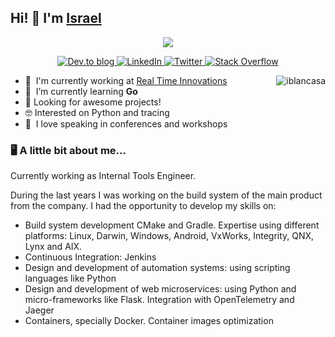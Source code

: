 ## Hi! 👋 I'm [Israel](http://iblancasa.com)
<p align="center">
  <img src="https://media-exp1.licdn.com/dms/image/C5116AQEMnhpRE50eng/profile-displaybackgroundimage-shrink_200_800/0/1516987452769?e=1618444800&v=beta&t=Gh8LyN8U46y1p_jxCO4GitUOUigCnweXWXhPZQfFTZQ">
</p>

<p align="center"> 
  <a href="https://dev.to/iblancasa">
    <img alt="Dev.to blog" src="https://img.shields.io/badge/dev.to-0A0A0A?style=for-the-badge&logo=dev.to&logoColor=white">
  </a>
  <a href="https://www.linkedin.com/in/iblancasa/">
    <img alt="LinkedIn" src="https://img.shields.io/badge/linkedin%20-%230077B5.svg?&style=for-the-badge&logo=linkedin&logoColor=white"/>
  </a>
  <a href="https://twitter.com/iblancasa">
    <img alt="Twitter" src="https://img.shields.io/badge/Twitter%20-%231DA1F2.svg?&style=for-the-badge&logo=Twitter&logoColor=white"/>
  </a>
  <a href="https://stackoverflow.com/users/3372108/iblancasa">
    <img alt="Stack Overflow" src="https://img.shields.io/badge/-Stack%20overflow-FE7A16?style=for-the-badge&logo=stack-overflow&logoColor=white"/>
  </a>
</p>

<a href="#iblancasa-title">
  <img src="https://github-readme-stats.vercel.app/api?username=iblancasa&show_icons=true&count_private=true&include_all_commits=true" alt="iblancasa" align="right" />
</a>

- :office: &nbsp;I'm currently working at [Real Time Innovations](https://www.rti.com/en/)
- :seedling: &nbsp;I’m currently learning **Go**
- 👯 Looking for awesome projects!
- :nerd_face:	Interested on Python and tracing
- :speech_balloon: &nbsp;I love speaking in conferences and workshops

### 🖥️ A little bit about me...

Currently working as Internal Tools Engineer.

During the last years I was working on the build system of the main product from the company. I had the opportunity to develop my skills on:

* Build system development CMake and Gradle. Expertise using different platforms: Linux, Darwin, Windows, Android, VxWorks, Integrity, QNX, Lynx and AIX.
* Continuous Integration: Jenkins
* Design and development of automation systems: using scripting languages like Python
* Design and development of web microservices: using Python and micro-frameworks like Flask. Integration with OpenTelemetry and Jaeger
* Containers, specially Docker. Container images optimization
